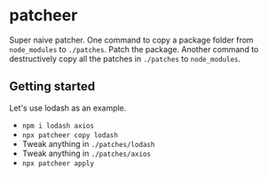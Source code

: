 # patcheer

Super naive patcher. One command to copy a package folder from `node_modules` to `./patches`. Patch the package. Another command to destructively copy all the patches in `./patches` to `node_modules`. 

## Getting started

Let's use lodash as an example.
- `npm i lodash axios`
- `npx patcheer copy lodash`
- Tweak anything in `./patches/lodash`
- Tweak anything in `./patches/axios`
- `npx patcheer apply`